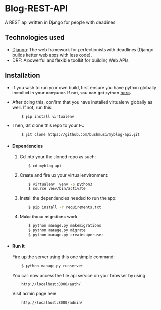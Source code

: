 # Blog-REST-API
A REST api written in Django for people with deadlines

## Technologies used
* [Django](https://www.djangoproject.com/): The web framework for perfectionists with deadlines (Django builds better web apps with less code).
* [DRF](www.django-rest-framework.org/): A powerful and flexible toolkit for building Web APIs


## Installation
* If you wish to run your own build, first ensure you have python globally installed in your computer. If not, you can get python [here](https://www.python.org").
* After doing this, confirm that you have installed virtualenv globally as well. If not, run this:
    ```bash
        $ pip install virtualenv
    ```
* Then, Git clone this repo to your PC
    ```bash
        $ git clone https://github.com/bushmusi/myblog-api.git
    ```

* #### Dependencies
    1. Cd into your the cloned repo as such:
        ```bash
            $ cd myblog-api
        ```
    2. Create and fire up your virtual environment:
        ```bash
            $ virtualenv  venv -p python3
            $ source venv/bin/activate
        ```
    3. Install the dependencies needed to run the app:
        ```bash
            $ pip install -r requirements.txt
        ```
    4. Make those migrations work
        ```bash
            $ python manage.py makemigrations
            $ python manage.py migrate
            $ python manage.py createsuperuser
        ```

* #### Run It
    Fire up the server using this one simple command:
    ```bash
        $ python manage.py runserver
    ```
    You can now access the file api service on your browser by using
    ```
        http://localhost:8000/auth/
    ```
    Visit admin page here
    ```
        http://localhost:8000/admin/
    ```
